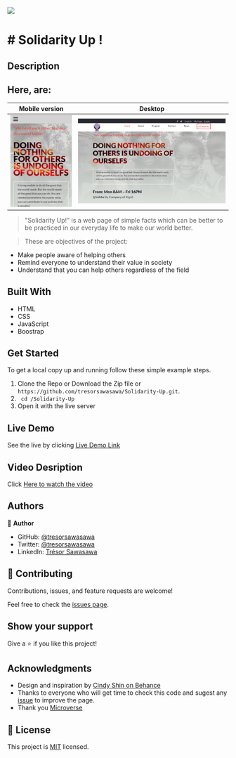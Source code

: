 


![](https://img.shields.io/badge/Microverse-blueviolet)

# # Solidarity Up !

## Description

## Here, are: 

Mobile version | Desktop
---------------------- | ------------------------------
![Mobile_screenshot](./images/Mobile.png) | ![DEsktop_screenshot](./images/Desktop.png)

> "Solidarity Up!" is a web page of simple facts which can be better to be practiced in our everyday life to make our world better. 

> These are objectives of the project:
- Make people aware of helping others
- Remind everyone to understand their value in society
- Understand that you can help others regardless of the field

## Built With

- HTML
- CSS
- JavaScript
- Boostrap

## Get Started

To get a local copy up and running follow these simple example steps.

1. Clone the Repo or Download the Zip file or ``` https://github.com/tresorsawasawa/Solidarity-Up.git```.
2. ``` cd /Solidarity-Up```
3. Open it with the live server

## Live Demo

See the live by clicking [Live Demo Link](https://tresorsawasawa.github.io/Solidarity-Up/)

## Video Desription

Click [Here to watch the video](https://www.loom.com/share/ff77b28de94849ef80f783d7f6466c71)

## Authors

👤 **Author**

- GitHub: [@tresorsawasawa](https://github.com/tresorsawasawa)
- Twitter: [@tresorsawasawa](https://twitter.com/TresorSawasawa)
- LinkedIn: [Trésor Sawasawa](https://www.linkedin.com/in/tr%C3%A9sor-sawasawa-43745320b/)

## 🤝 Contributing

Contributions, issues, and feature requests are welcome!

Feel free to check the [issues page](../../issues/).

## Show your support

Give a ⭐️ if you like this project!

## Acknowledgments

- Design and inspiration by [Cindy Shin on Behance](https://www.behance.net/gallery/29845175/CC-Global-Summit-2015)
- Thanks to everyone who will get time to check this code and sugest any [issue](https://github.com/tresorsawasawa/MyPortfolio/issues) to improve the page.
- Thank you [Microverse](https://www.microverse.org/)

## 📝 License

This project is [MIT](./MIT.md) licensed.
